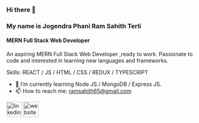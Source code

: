 ### Hi there 👋 
### My name is Jogendra Phani Ram Sahith Terli
#### MERN Full Stack Web Developer
An aspiring MERN Full Stack Web Developer ,ready to work. Passionate to code and interested in learning new languages and frameworks.

Skills: REACT / JS / HTML / CSS / REDUX / TYPESCRIPT

- 🌱 I’m currently learning Node JS / MongoDB / Express JS.
- 📫 How to reach me: ramsahith65@gmail.com 


[<img src='https://cdn.jsdelivr.net/npm/simple-icons@3.0.1/icons/linkedin.svg' alt='linkedin' height='40'>](https://www.linkedin.com/in/ram-sahith-terli-b4073a1a9//)  [<img src='https://cdn.jsdelivr.net/npm/simple-icons@3.0.1/icons/icloud.svg' alt='website' height='40'>](https://ram718.github.io/)  

